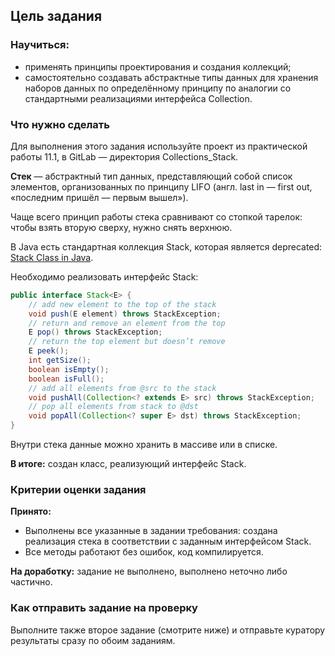 ## Цель задания

### Научиться:
- применять принципы проектирования и создания коллекций;
- самостоятельно создавать абстрактные типы данных для хранения наборов данных по определённому принципу по аналогии со стандартными реализациями интерфейса Collection.

### Что нужно сделать
Для выполнения этого задания используйте проект из практической работы 11.1, в GitLab — директория Collections_Stack.

**Стек** — абстрактный тип данных, представляющий собой список элементов, организованных по принципу LIFO (англ. last in — first out, «последним пришёл — первым вышел»).

Чаще всего принцип работы стека сравнивают со стопкой тарелок: чтобы взять вторую сверху, нужно снять верхнюю.

В Java есть стандартная коллекция Stack, которая является deprecated: [Stack Class in Java](https://www.geeksforgeeks.org/stack-class-in-java/).

Необходимо реализовать интерфейс Stack:
```java
public interface Stack<E> {
    // add new element to the top of the stack
    void push(E element) throws StackException;
    // return and remove an element from the top
    E pop() throws StackException;
    // return the top element but doesn’t remove
    E peek();
    int getSize();
    boolean isEmpty();
    boolean isFull();
    // add all elements from @src to the stack
    void pushAll(Collection<? extends E> src) throws StackException;
    // pop all elements from stack to @dst
    void popAll(Collection<? super E> dst) throws StackException;
}
```

Внутри стека данные можно хранить в массиве или в списке.

**В итоге:** создан класс, реализующий интерфейс Stack<E>.

### Критерии оценки задания

**Принято:**
- Выполнены все указанные в задании требования: создана реализация стека в соответствии с заданным интерфейсом Stack<E>.
- Все методы работают без ошибок, код компилируется.

**На доработку:** задание не выполнено, выполнено неточно либо частично.

### Как отправить задание на проверку
Выполните также второе задание (смотрите ниже) и отправьте куратору результаты сразу по обоим заданиям.
